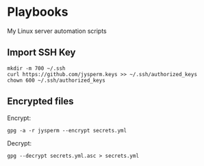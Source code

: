 # Playbooks
My Linux server automation scripts

## Import SSH Key

```
mkdir -m 700 ~/.ssh
curl https://github.com/jysperm.keys >> ~/.ssh/authorized_keys
chown 600 ~/.ssh/authorized_keys
```

## Encrypted files

Encrypt:

```
gpg -a -r jysperm --encrypt secrets.yml
```

Decrypt:

```
gpg --decrypt secrets.yml.asc > secrets.yml
```
